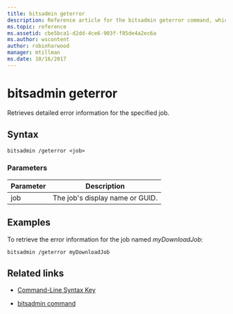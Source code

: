 ```yaml
---
title: bitsadmin geterror
description: Reference article for the bitsadmin geterror command, which retrieves detailed error information for the specified job.
ms.topic: reference
ms.assetid: cbe5bca1-d2dd-4ce6-903f-f85de4a2ec6a
ms.author: wscontent
author: robinharwood
manager: mtillman
ms.date: 10/16/2017
---
```


# bitsadmin geterror

Retrieves detailed error information for the specified job.

## Syntax

```
bitsadmin /geterror <job>
```

### Parameters

| Parameter | Description |
| -------------- | -------------- |
| job | The job's display name or GUID. |

## Examples

To retrieve the error information for the job named *myDownloadJob*:

```
bitsadmin /geterror myDownloadJob
```

## Related links

- [Command-Line Syntax Key](command-line-syntax-key.md)

- [bitsadmin command](bitsadmin.md)
